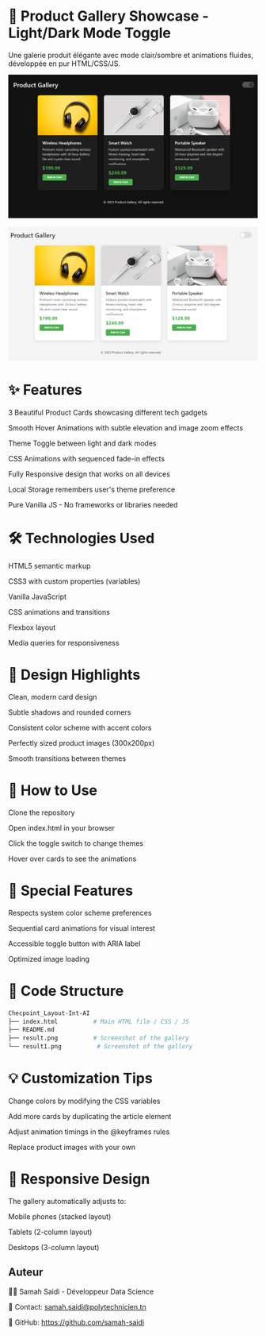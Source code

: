# 📸 Product Gallery Showcase - Light/Dark Mode Toggle

Une galerie produit élégante avec mode clair/sombre et animations fluides, développée en pur HTML/CSS/JS.

![Screenshot de la galerie](result.png)

![Screenshot de la galerie](result2.png)

# ✨ Features

3 Beautiful Product Cards showcasing different tech gadgets

Smooth Hover Animations with subtle elevation and image zoom effects

Theme Toggle between light and dark modes

CSS Animations with sequenced fade-in effects

Fully Responsive design that works on all devices

Local Storage remembers user's theme preference

Pure Vanilla JS - No frameworks or libraries needed

# 🛠️ Technologies Used

HTML5 semantic markup

CSS3 with custom properties (variables)

Vanilla JavaScript

CSS animations and transitions

Flexbox layout

Media queries for responsiveness

# 🎨 Design Highlights

Clean, modern card design

Subtle shadows and rounded corners

Consistent color scheme with accent colors

Perfectly sized product images (300x200px)

Smooth transitions between themes

# 🚀 How to Use
Clone the repository

Open index.html in your browser

Click the toggle switch to change themes

Hover over cards to see the animations

# 🌟 Special Features
Respects system color scheme preferences

Sequential card animations for visual interest

Accessible toggle button with ARIA label

Optimized image loading

# 📝 Code Structure
```bash
Checpoint_Layout-Int-AI
├── index.html          # Main HTML file / CSS / JS
├── README.md
├── result.png          # Screenshot of the gallery
└── result1.png          # Screenshot of the gallery
```

# 💡 Customization Tips

Change colors by modifying the CSS variables

Add more cards by duplicating the article element

Adjust animation timings in the @keyframes rules

Replace product images with your own

# 📱 Responsive Design
The gallery automatically adjusts to:

Mobile phones (stacked layout)

Tablets (2-column layout)

Desktops (3-column layout)

## Auteur

👩‍💻 Samah Saidi - Développeur Data Science

📧 Contact: samah.saidi@polytechnicien.tn

🔗 GitHub: https://github.com/samah-saidi